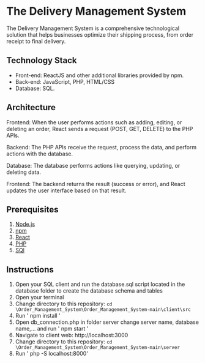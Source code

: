 # The Delivery Management System

The Delivery Management System is a comprehensive technological solution that helps
businesses optimize their shipping process, from order receipt to final delivery.

## Technology Stack
- Front-end: ReactJS and other additional libraries provided by npm.
- Back-end: JavaScript, PHP, HTML/CSS
- Database: SQL.

## Architecture
Frontend: When the user performs actions such as adding, editing, or deleting an order, React sends a request (POST, GET, DELETE) to the PHP APIs.

Backend: The PHP APIs receive the request, process the data, and perform actions with the database.

Database: The database performs actions like querying, updating, or deleting data.

Frontend: The backend returns the result (success or error), and React updates the user interface based on that result.

## Prerequisites

  1. [Node.js](https://nodejs.org/)
  2. [npm](https://www.npmjs.com/)
  3. [React]( https://reactjs.org/)
  4. [PHP](https://www.php.net/downloads.php)
  5. [SQl](https://learn.microsoft.com/en-us/ssms/download-sql-server-management-studio-ssms)

## Instructions
  1. Open your SQL client and run the database.sql script located in the database folder to create the database schema and tables
  2. Open your terminal
  3. Change directory to this repository: `cd \Order_Management_System\Order_Management_System-main\client\src`
  4. Run ' npm install '
  5. Open db_connection.php in folder server change server name, database name,... and  run ' npm start ' 
  6. Navigate to client web: http://localhost:3000
  7. Change directory to this repository: `cd \Order_Management_System\Order_Management_System-main\server`
  8. Run ' php -S localhost:8000'
